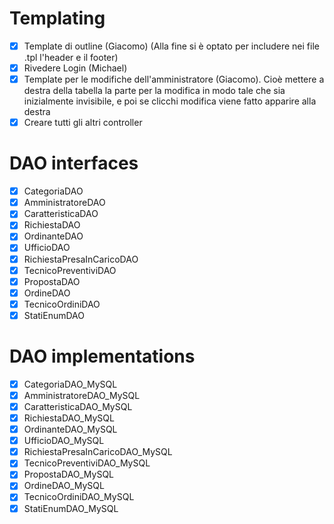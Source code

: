 <h1>Templating</h1>

- [x] Template di outline (Giacomo) (Alla fine si è optato per includere nei file .tpl l'header e il footer)
- [x] Rivedere Login (Michael)
- [x] Template per le modifiche dell'amministratore (Giacomo). Cioè mettere a destra della tabella la parte per la modifica 
in modo tale che sia inizialmente invisibile, e poi se clicchi modifica viene fatto apparire
alla destra
- [x] Creare tutti gli altri controller

<h1>DAO interfaces</h1>

- [x] CategoriaDAO
- [x] AmministratoreDAO
- [x] CaratteristicaDAO
- [x] RichiestaDAO
- [x] OrdinanteDAO
- [x] UfficioDAO
- [x] RichiestaPresaInCaricoDAO
- [x] TecnicoPreventiviDAO
- [x] PropostaDAO
- [x] OrdineDAO
- [x] TecnicoOrdiniDAO
- [x] StatiEnumDAO

<h1>DAO implementations</h1>

- [x] CategoriaDAO_MySQL
- [x] AmministratoreDAO_MySQL
- [x] CaratteristicaDAO_MySQL
- [x] RichiestaDAO_MySQL
- [x] OrdinanteDAO_MySQL
- [x] UfficioDAO_MySQL
- [x] RichiestaPresaInCaricoDAO_MySQL
- [x] TecnicoPreventiviDAO_MySQL
- [x] PropostaDAO_MySQL
- [x] OrdineDAO_MySQL
- [x] TecnicoOrdiniDAO_MySQL
- [x] StatiEnumDAO_MySQL
